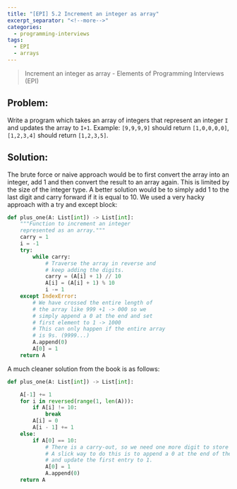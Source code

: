 ```yaml
---
title: "[EPI] 5.2 Increment an integer as array"
excerpt_separator: "<!--more-->"
categories:
  - programming-interviews
tags:
  - EPI
  - arrays
---
```


> Increment an integer as array - Elements of Programming Interviews (EPI) 

<!--more-->

## **Problem**: 
Write a program which takes an array of integers that represent an integer `I` and updates the array to `I+1`. Example: `[9,9,9,9]` should return `[1,0,0,0,0]`, `[1,2,3,4]` should return `[1,2,3,5]`.

## **Solution**:
The brute force or naive approach would be to first convert the array into an integer, add 1 and then convert the result to an array again. This is limited by the size of the integer type. A better solution would be to simply add 1 to the last digit and carry forward if it is equal to 10. We used a very hacky approach with a try and except block:

```python
def plus_one(A: List[int]) -> List[int]:
    """Function to increment an integer
    represented as an array."""
    carry = 1
    i = -1
    try:
        while carry:
            # Traverse the array in reverse and
            # keep adding the digits.
            carry = (A[i] + 1) // 10
            A[i] = (A[i] + 1) % 10
            i -= 1
    except IndexError:
        # We have crossed the entire length of
        # the array like 999 +1 -> 000 so we
        # simply append a 0 at the end and set
        # first element to 1 -> 1000
        # This can only happen if the entire array
        # is 9s. (9999...)
        A.append(0)
        A[0] = 1
    return A
```

A much cleaner solution from the book is as follows:
~~~python
def plus_one(A: List[int]) -> List[int]:

    A[-1] += 1
    for i in reversed(range(1, len(A))):
        if A[i] != 10:
            break
        A[i] = 0
        A[i - 1] += 1
    else:
        if A[0] == 10:
            # There is a carry-out, so we need one more digit to store the result.
            # A slick way to do this is to append a 0 at the end of the array,
            # and update the first entry to 1.
            A[0] = 1
            A.append(0)
    return A
~~~


